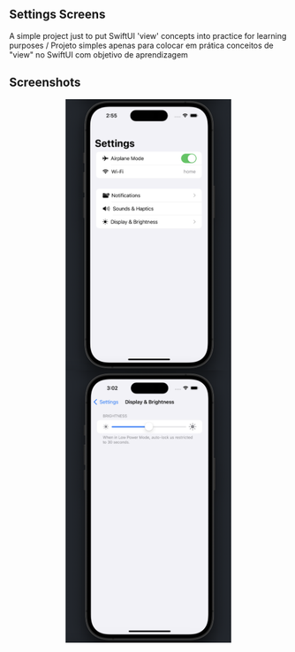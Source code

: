 ## Settings Screens

A simple project just to put SwiftUI 'view' concepts into practice for learning purposes / Projeto simples apenas para colocar em prática conceitos de "view" no SwiftUI com objetivo de aprendizagem

## Screenshots

<p align="center">
  <img src=".github/images/firstScreen.png" align="center" width=300>
  <img src=".github/images/secondScreen.png" align="center" width=300>
</p>
